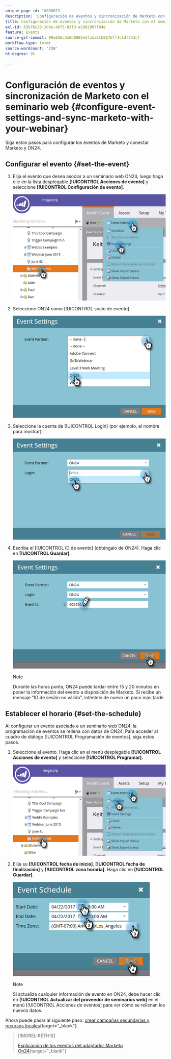 ```yaml
---
unique-page-id: 10096673
description: 'Configuración de eventos y sincronización de Marketo con el seminario web: documentos de Marketo, documentación del producto'
title: Configuración de eventos y sincronización de Marketo con el seminario web
exl-id: 03b76c33-3dbe-4675-83f3-e2d82907f94e
feature: Events
source-git-commit: 09a656c3a0d0002edfa1a61b987bff4c1dff33cf
workflow-type: tm+mt
source-wordcount: '230'
ht-degree: 9%

---
```


# Configuración de eventos y sincronización de Marketo con el seminario web {#configure-event-settings-and-sync-marketo-with-your-webinar}

Siga estos pasos para configurar los eventos de Marketo y conectar Marketo y ON24.

## Configurar el evento {#set-the-event}

1. Elija el evento que desea asociar a un seminario web ON24, luego haga clic en la lista desplegable **[!UICONTROL Acciones de evento]** y seleccione **[!UICONTROL Configuración de evento]**.

   ![](assets/one.png)

1. Seleccione ON24 como [!UICONTROL socio de evento].

   ![](assets/two.png)

1. Seleccione la cuenta de [!UICONTROL Login] (por ejemplo, el nombre para mostrar).

   ![](assets/three.png)

1. Escriba el [!UICONTROL ID de evento] (obténgalo de ON24). Haga clic en **[!UICONTROL Guardar]**.

   ![](assets/four.png)

   >[!NOTE]
   >
   >Durante las horas punta, ON24 puede tardar entre 15 y 20 minutos en poner la información del evento a disposición de Marketo. Si recibe un mensaje &quot;ID de sesión no válida&quot;, inténtelo de nuevo un poco más tarde.

## Establecer el horario {#set-the-schedule}

Al configurar un evento asociado a un seminario web ON24, la programación de eventos se rellena con datos de ON24. Para acceder al cuadro de diálogo [!UICONTROL Programación de eventos], siga estos pasos.

1. Seleccione el evento. Haga clic en el menú desplegable **[!UICONTROL Acciones de evento]** y seleccione **[!UICONTROL Programar].**

   ![](assets/five.png)

1. Elija su **[!UICONTROL fecha de inicio]**, **[!UICONTROL fecha de finalización]** y **[!UICONTROL zona horaria]**. Haga clic en **[!UICONTROL Guardar]**.

   ![](assets/six-1.png)

   >[!NOTE]
   >
   >Si actualiza cualquier información de evento en ON24, debe hacer clic en **[!UICONTROL Actualizar del proveedor de seminarios web]** en el menú [!UICONTROL Acciones de eventos] para ver cómo se rellenan los nuevos datos.

Ahora puede pasar al siguiente paso: [crear campañas secundarias y recursos locales](/help/marketo/product-docs/demand-generation/events/create-an-event/create-an-event-with-the-marketo-on24-adapter/create-child-campaigns-and-local-assets.md){target="_blank"}.

>[!MORELIKETHIS]
>
>[Explicación de los eventos del adaptador Marketo On24](/help/marketo/product-docs/demand-generation/events/create-an-event/create-an-event-with-the-marketo-on24-adapter/understanding-marketo-on24-adapter-events.md){target="_blank"}
